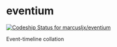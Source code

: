# eventium
[ ![Codeship Status for marcusljx/eventium](https://app.codeship.com/projects/bba27130-cac2-0134-cb7a-32781b3b5662/status?branch=master)](https://app.codeship.com/projects/199696)

Event-timeline collation
